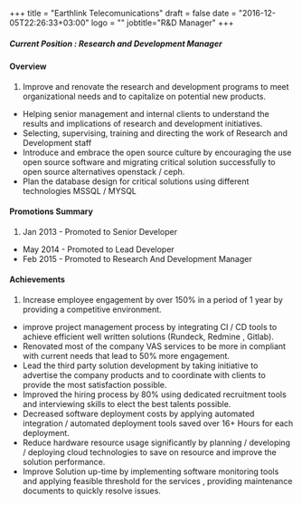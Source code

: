 +++
title = "Earthlink Telecomunications"
draft = false
date = "2016-12-05T22:26:33+03:00"
logo = ""
jobtitle="R&D Manager"
+++


##### Current Position : Research and Development Manager

#### Overview

1. Improve and renovate the research and development programs to meet organizational needs and to capitalize on potential new products.
* Helping senior management and internal clients to understand the results and implications of research and development initiatives.
* Selecting, supervising, training and directing the work of Research and Development staff
* Introduce and embrace the open source culture by encouraging the use open source software and migrating critical solution successfully to open source alternatives openstack / ceph.
* Plan the database design for critical solutions using different technologies MSSQL / MYSQL

#### Promotions Summary

1. Jan 2013 - Promoted to Senior Developer
* May 2014 - Promoted to Lead Developer
* Feb 2015 - Promoted to Research And Development Manager

#### Achievements

1. Increase employee engagement by over 150% in a period of 1 year by providing a competitive environment.
* improve project management process by integrating CI / CD tools to achieve efficient well written solutions (Rundeck, Redmine , Gitlab).
* Renovated most of the company VAS services to be more in compliant with current needs that lead to 50% more engagement.
* Lead the third party solution development by taking initiative to advertise the company products and to coordinate with clients to provide the most satisfaction possible.
* Improved the hiring process by 80% using dedicated recruitment tools and interviewing skills to elect the best talents possible.
* Decreased software deployment costs by applying automated integration / automated deployment tools saved over 16+ Hours for each deployment.
* Reduce hardware resource usage significantly by planning / developing / deploying cloud technologies to save on resource and improve the solution performance.
* Improve Solution up-time by implementing software monitoring tools and applying feasible threshold for the services , providing maintenance documents to quickly resolve issues.
